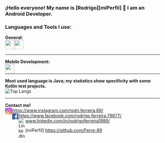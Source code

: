 ### ¡Hello everyone! My name is [Rodrigo][miPerfil] 👋 I am an Android Developer. 

### Languages and Tools I use:

__General:__ 
<br />
<img align="bottom" src="https://raw.githubusercontent.com/jmnote/z-icons/master/svg/git.svg" width="30" height="30" />
<img align="left" src="https://raw.githubusercontent.com/jmnote/z-icons/master/svg/github.svg" width="30" height="30" />
<br />

---
__Mobile Development:__
<br />
<img align="left" src="https://raw.githubusercontent.com/jmnote/z-icons/master/svg/java.svg" width="30" height="30" />
<br />

---
__Most used language is Java; my statistics show specificity with some Kotlin test projects.__
<br />
![Top Langs](https://github-readme-stats.vercel.app/api/top-langs/?username=Ferre-89&show_icons=true&theme=tokyonight)
<br />

---
__Contact me!__
<br /><img align="left" alt="Instagram" width="22px" src="https://github.com/wle8300/instagram-logo/blob/master/logo.svg" />https://www.instagram.com/rodri.ferreira.89/
<br /><img align="left" alt="Facebook" width="22px" src="https://raw.githubusercontent.com/devicons/devicon/2809b567852a4648062a2d3e7c1c531367458c0b/icons/facebook/facebook-original.svg" />https://www.facebook.com/rodrigo.ferreira.79677/
<br /><img align="left" alt="LinkedIn" width="22px" src="https://cdn.worldvectorlogo.com/logos/linkedin-icon-2.svg" />www.linkedin.com/in/rodrigoferreira1989/
<br />

[miPerfil] https://github.com/Ferre-89


